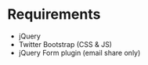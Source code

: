 Requirements
============

- jQuery
- Twitter Bootstrap (CSS & JS)
- jQuery Form plugin (email share only)
